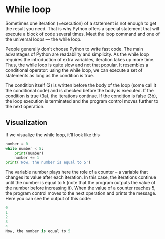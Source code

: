# While loop
Sometimes one iteration (=execution) of a statement is not enough to get the result you need. That is why Python offers a special statement that will execute a block of code several times. Meet the loop command and one of the universal loops — the while loop.

People generally don't choose Python to write fast code. The main advantages of Python are readability and simplicity. As the while loop requires the introduction of extra variables, iteration takes up more time. Thus, the while loop is quite slow and not that popular. It resembles a conditional operator: using the while loop, we can execute a set of statements as long as the condition is true.

The condition itself (2) is written before the body of the loop (some call it the conditional code) and is checked before the body is executed. If the condition is true (3a), the iterations continue. If the condition is false (3b), the loop execution is terminated and the program control moves further to the next operation.
## Visualization
If we visualize the while loop, it’ll look like this

```python
number = 0
while number < 5:
    print(number)
    number += 1
print('Now, the number is equal to 5')
```
The variable number plays here the role of a counter – a variable that changes its value after each iteration. In this case, the iterations continue until the number is equal to 5 (note that the program outputs the value of the number before increasing it). When the value of a counter reaches 5, the program control moves to the next operation and prints the message. Here you can see the output of this code:

```python
0
1
2
3
4
Now, the number is equal to 5
```
